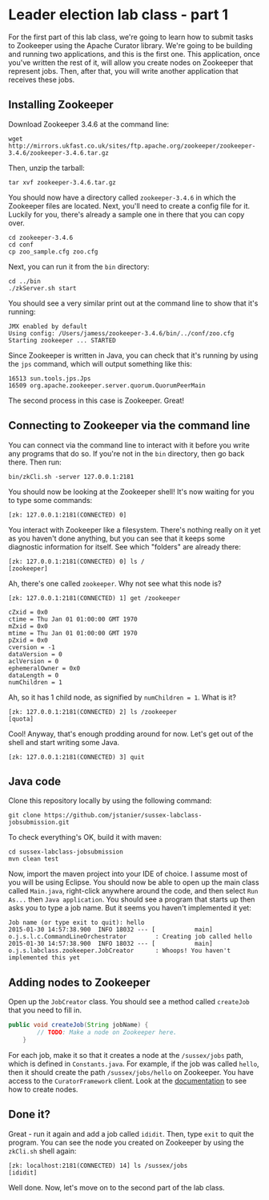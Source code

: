 # Leader election lab class - part 1

For the first part of this lab class, we're going to learn how to submit tasks to Zookeeper using the Apache Curator library. We're going to be building and running two applications, and this is the first one. This application, once you've written the rest of it, will allow you create nodes on Zookeeper that represent jobs. Then, after that, you will write another application that receives these jobs.

## Installing Zookeeper

Download Zookeeper 3.4.6 at the command line:

```wget http://mirrors.ukfast.co.uk/sites/ftp.apache.org/zookeeper/zookeeper-3.4.6/zookeeper-3.4.6.tar.gz```

Then, unzip the tarball:

```tar xvf zookeeper-3.4.6.tar.gz```

You should now have a directory called `zookeeper-3.4.6` in which the Zookeeper files are located. Next, you'll need to create a config file for it. Luckily for you, there's already a sample one in there that you can copy over.

```
cd zookeeper-3.4.6
cd conf
cp zoo_sample.cfg zoo.cfg
```

Next, you can run it from the `bin` directory:

```
cd ../bin
./zkServer.sh start
```

You should see a very similar print out at the command line to show that it's running:

```
JMX enabled by default
Using config: /Users/jamess/zookeeper-3.4.6/bin/../conf/zoo.cfg
Starting zookeeper ... STARTED
```

Since Zookeeper is written in Java, you can check that it's running by using the `jps` command, which will output something like this:

```
16513 sun.tools.jps.Jps
16509 org.apache.zookeeper.server.quorum.QuorumPeerMain
```

The second process in this case is Zookeeper. Great!

## Connecting to Zookeeper via the command line

You can connect via the command line to interact with it before you write any programs that do so. If you're not in the `bin` directory, then go back there. Then run:

```
bin/zkCli.sh -server 127.0.0.1:2181
```

You should now be looking at the Zookeeper shell! It's now waiting for you to type some commands:

```
[zk: 127.0.0.1:2181(CONNECTED) 0]
```

You interact with Zookeeper like a filesystem. There's nothing really on it yet as you haven't done anything, but you can see that it keeps some diagnostic information for itself. See which "folders" are already there:

```
[zk: 127.0.0.1:2181(CONNECTED) 0] ls /
[zookeeper]
```

Ah, there's one called `zookeeper`. Why not see what this node is? 

```
[zk: 127.0.0.1:2181(CONNECTED) 1] get /zookeeper

cZxid = 0x0
ctime = Thu Jan 01 01:00:00 GMT 1970
mZxid = 0x0
mtime = Thu Jan 01 01:00:00 GMT 1970
pZxid = 0x0
cversion = -1
dataVersion = 0
aclVersion = 0
ephemeralOwner = 0x0
dataLength = 0
numChildren = 1
```

Ah, so it has 1 child node, as signified by `numChildren = 1`. What is it?

```
[zk: 127.0.0.1:2181(CONNECTED) 2] ls /zookeeper
[quota]
```

Cool! Anyway, that's enough prodding around for now. Let's get out of the shell and start writing some Java.

```
[zk: 127.0.0.1:2181(CONNECTED) 3] quit
```

## Java code

Clone this repository locally by using the following command:

```
git clone https://github.com/jstanier/sussex-labclass-jobsubmission.git
```

To check everything's OK, build it with maven:

```
cd sussex-labclass-jobsubmission
mvn clean test
```

Now, import the maven project into your IDE of choice. I assume most of you will be using Eclipse. You should now be able to open up the main class called `Main.java`, right-click anywhere around the code, and then select `Run As...` then `Java application`. You should see a program that starts up then asks you to type a job name. But it seems you haven't implemented it yet: 

```
Job name (or type exit to quit): hello
2015-01-30 14:57:38.900  INFO 18032 --- [           main] o.j.s.l.c.CommandLineOrchestrator        : Creating job called hello
2015-01-30 14:57:38.900  INFO 18032 --- [           main] o.j.s.labclass.zookeeper.JobCreator      : Whoops! You haven't implemented this yet
```

## Adding nodes to Zookeeper

Open up the `JobCreator` class. You should see a method called `createJob` that you need to fill in. 

```java
public void createJob(String jobName) {
        // TODO: Make a node on Zookeeper here.
    } 
```

For each job, make it so that it creates a node at the `/sussex/jobs` path, which is defined in `Constants.java`. For example, if the job was called `hello`, then it should create the path `/sussex/jobs/hello` on Zookeeper. You have access to the `CuratorFramework` client. Look at the [documentation](https://curator.apache.org/apidocs/org/apache/curator/framework/CuratorFramework.html) to see how to create nodes. 

## Done it?

Great - run it again and add a job called `ididit`. Then, type `exit` to quit the program. You can see the node you created on Zookeeper by using the `zkCli.sh` shell again:

```
[zk: localhost:2181(CONNECTED) 14] ls /sussex/jobs
[ididit]
```

Well done. Now, let's move on to the second part of the lab class.
